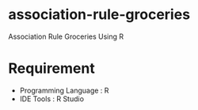 # association-rule-groceries
Association Rule Groceries Using R

# Requirement
- Programming Language : R
- IDE Tools : R Studio
